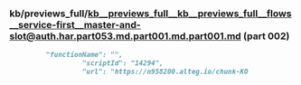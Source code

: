 ### kb/previews_full/kb__previews_full__kb__previews_full__flows__service-first__master-and-slot@auth.har.part053.md.part001.md.part001.md (part 002)

```md
         "functionName": "",
                  "scriptId": "14294",
                  "url": "https://n958200.alteg.io/chunk-KO
```

```
